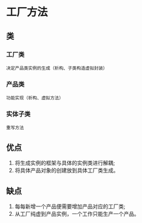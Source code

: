 # 工厂方法
## 类
### 工厂类
    决定产品类实例的生成（析构、子类构造虚拟封装）
### 产品类
    功能实现（析构、虚拟方法）
### 实体子类
    重写方法
## 优点
1. 将生成实例的框架与具体的实例类进行解耦;
2. 将具体产品对象的创建放到具体工厂类生成。
## 缺点
1. 每每新增一个产品便需要增加产品对应的工厂类;
2. 从工厂纯虚到产品实例，一个工作只能生产一个产品。
